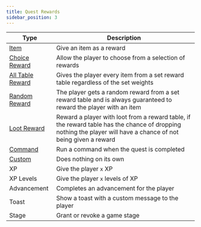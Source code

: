 ```yaml
---
title: Quest Rewards
sidebar_position: 3
---
```


| Type | Description |
|-|-|
| [Item](./Item.md) | Give an item as a reward |
| [Choice Reward](./Choice_Reward.md) | Allow the player to choose from a selection of rewards |
| [All Table Reward](./All_Table_Reward.md) | Gives the player every item from a set reward table regardless of the set weights |
| [Random Reward](./Random_Reward.md) | The player gets a random reward from a set reward table and is always guaranteed to reward the player with an item |
| [Loot Reward](./Loot_Reward) | Reward a player with loot from a reward table, if the reward table has the chance of dropping nothing the player will have a chance of not being given a reward |
| [Command](./Command.md) | Run a command when the quest is completed |
| [Custom](./Custom.md) | Does nothing on its own |
| XP | Give the player `x` XP |
| XP Levels | Give the player `x` levels of XP |
| Advancement | Completes an advancement for the player |
| Toast | Show a toast with a custom message to the player |
| Stage | Grant or revoke a game stage |
